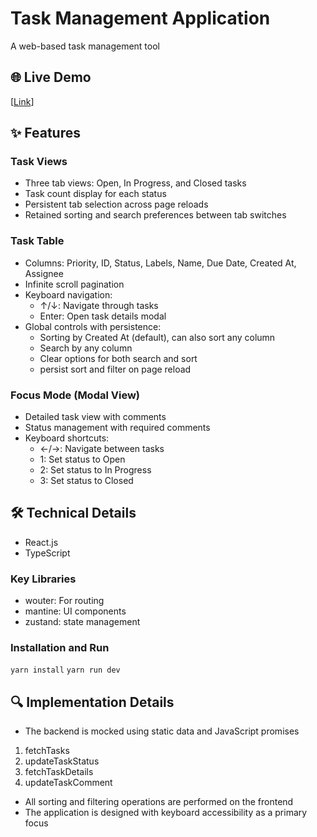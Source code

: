 # Task Management Application

A web-based task management tool

## 🌐 Live Demo
[[Link](https://task-management-tm.netlify.app/open)]

## ✨ Features

### Task Views
- Three tab views: Open, In Progress, and Closed tasks
- Task count display for each status
- Persistent tab selection across page reloads
- Retained sorting and search preferences between tab switches

### Task Table
- Columns: Priority, ID, Status, Labels, Name, Due Date, Created At, Assignee
- Infinite scroll pagination
- Keyboard navigation:
  - ↑/↓: Navigate through tasks
  - Enter: Open task details modal
- Global controls with persistence:
  - Sorting by Created At (default), can also sort any column
  - Search by any column
  - Clear options for both search and sort
  - persist sort and filter on page reload

### Focus Mode (Modal View)
- Detailed task view with comments
- Status management with required comments
- Keyboard shortcuts:
  - ←/→: Navigate between tasks
  - 1: Set status to Open
  - 2: Set status to In Progress
  - 3: Set status to Closed


## 🛠️ Technical Details

- React.js
- TypeScript

### Key Libraries
- wouter: For routing
- mantine: UI components
- zustand: state management

### Installation and Run

```yarn install```
```yarn run dev```


## 🔍 Implementation Details

- The backend is mocked using static data and JavaScript promises
1. fetchTasks
2. updateTaskStatus
3. fetchTaskDetails
4. updateTaskComment
- All sorting and filtering operations are performed on the frontend
- The application is designed with keyboard accessibility as a primary focus